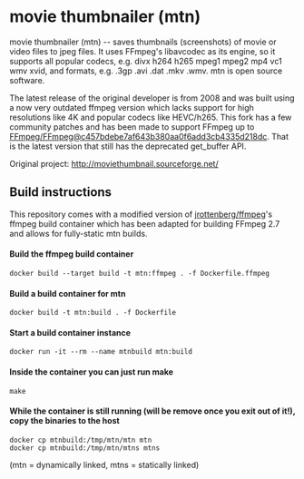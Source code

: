 movie thumbnailer (mtn)
=======================

movie thumbnailer (mtn) -- saves thumbnails (screenshots) of movie or video files to jpeg files. It uses FFmpeg's libavcodec as its engine, so it supports all popular codecs, e.g. divx h264 h265 mpeg1 mpeg2 mp4 vc1 wmv xvid, and formats, e.g. .3gp .avi .dat .mkv .wmv. mtn is open source software.

The latest release of the original developer is from 2008 and was built using a now very outdated ffmpeg version which lacks support for high resolutions like 4K and popular codecs like HEVC/h265.
This fork has a few community patches and has been made to support FFmpeg up to [FFmpeg/FFmpeg](https://github.com/FFmpeg/FFmpeg/)[@c457bdebe7af643b380aa0f6add3cb4335d218dc](https://github.com/FFmpeg/FFmpeg/commit/c457bdebe7af643b380aa0f6add3cb4335d218dc). That is the latest version that still has the deprecated get_buffer API.

Original project: http://moviethumbnail.sourceforge.net/

Build instructions
------------------
This repository comes with a modified version of [jrottenberg/ffmpeg](https://github.com/jrottenberg/ffmpeg)'s ffmpeg build container which has been adapted for building FFmpeg 2.7 and allows for fully-static mtn builds.

#### Build the ffmpeg build container
```
docker build --target build -t mtn:ffmpeg . -f Dockerfile.ffmpeg
```
#### Build a build container for mtn
```
docker build -t mtn:build . -f Dockerfile
```

#### Start a build container instance
```
docker run -it --rm --name mtnbuild mtn:build
```

#### Inside the container you can just run make
```
make
```

#### While the container is still running (will be remove once you exit out of it!), copy the binaries to the host
```
docker cp mtnbuild:/tmp/mtn/mtn mtn
docker cp mtnbuild:/tmp/mtn/mtns mtns
```
(mtn = dynamically linked, mtns = statically linked)

